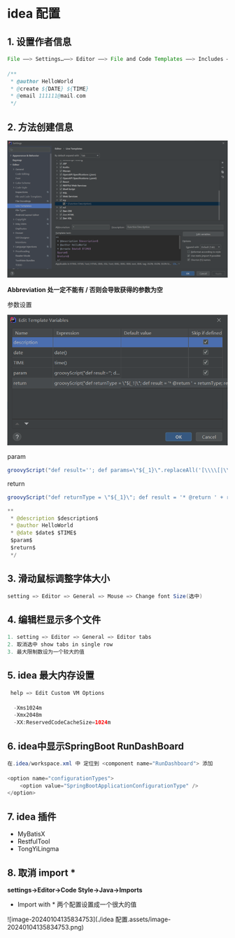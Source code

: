 # idea 配置

## 1. 设置作者信息

```java
File ——> Settings…——> Editor ——> File and Code Templates ——> Includes ——> File Header

/**
 * @author HelloWorld
 * @create ${DATE} ${TIME}
 * @email 111111@mail.com
 */
```

## 2. 方法创建信息

![Untitled](idea%20%E9%85%8D%E7%BD%AE%209136ac060d94461e81334649c0af32e2/Untitled.png)

**Abbreviation 处一定不能有 / 否则会导致获得的参数为空**

参数设置

![Untitled](idea%20%E9%85%8D%E7%BD%AE%209136ac060d94461e81334649c0af32e2/Untitled%201.png)

param

```java
groovyScript("def result=''; def params=\"${_1}\".replaceAll('[\\\\[|\\\\]|\\\\s]', '').split(',').toList(); for(i = 0; i < params.size(); i++) {result+='* @param ' + params[i] + ((i < params.size() - 1) ? '\\n ' : '')}; return result", methodParameters())
```

return

```java
groovyScript("def returnType = \"${_1}\"; def result = '* @return ' + returnType; return result;", methodReturnType());
```

```java
**
 * @description $description$
 * @author HelloWorld 
 * @date $date$ $TIME$ 
 $param$
 $return$
 */
```

## 3. 滑动鼠标调整字体大小

```java
setting => Editor => General => Mouse => Change font Size(选中)
```

## 4. 编辑栏显示多个文件

```java
1. setting => Editor => General => Editor tabs
2. 取消选中 show tabs in single row
3. 最大限制数设为一个较大的值
```

## 5. idea 最大内存设置

```java
 help => Edit Custom VM Options

  -Xms1024m
  -Xmx2048m
  -XX:ReservedCodeCacheSize=1024m
```

## 6. idea中显示SpringBoot RunDashBoard

```java
在.idea/workspace.xml 中 定位到 <component name="RunDashboard"> 添加

<option name="configurationTypes">
	<option value="SpringBootApplicationConfigurationType" />
</option>
```

## 7. idea 插件

- MyBatisX
- RestfulTool
- TongYiLingma

## 8. 取消 import *

**settings->Editor->Code Style->Java->Imports**

* Import with * 两个配置设置成一个很大的值

![image-20240104135834753](./idea 配置.assets/image-20240104135834753.png)